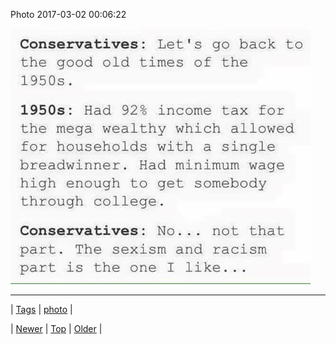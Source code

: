 <!--
title: Photo 2017-03-02 00
date: 2020-06-28T15:27:00.154Z
tags: photo
-->


Photo 2017-03-02 00:06:22

![](157881485029-0.jpg)

<!--BOTTOM-POST-NAVIGATION-->
---

| [Tags](tags.md) | [photo](tag-photo.md) |

| [Newer](157815959754.md) | [Top](index.md) | [Older](157898008879.md) |